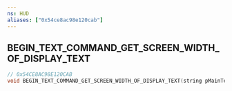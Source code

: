 ```yaml
---
ns: HUD
aliases: ["0x54ce8ac98e120cab"]
---
```

## BEGIN_TEXT_COMMAND_GET_SCREEN_WIDTH_OF_DISPLAY_TEXT

```c
// 0x54CE8AC98E120CAB
void BEGIN_TEXT_COMMAND_GET_SCREEN_WIDTH_OF_DISPLAY_TEXT(string pMainTextLabel);
```
